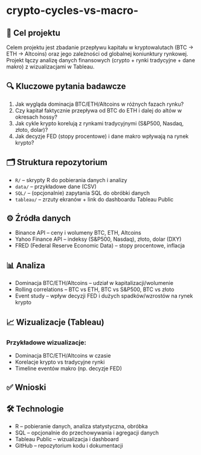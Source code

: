 # crypto-cycles-vs-macro-

## 📌 Cel projektu
Celem projektu jest zbadanie przepływu kapitału w kryptowalutach (BTC → ETH → Altcoins) oraz jego zależności od globalnej koniunktury rynkowej.  
Projekt łączy analizę danych finansowych (crypto + rynki tradycyjne + dane makro) z wizualizacjami w Tableau.

## 🔍 Kluczowe pytania badawcze
1. Jak wygląda dominacja BTC/ETH/Altcoins w różnych fazach rynku?
2. Czy kapitał faktycznie przepływa od BTC do ETH i dalej do altów w okresach hossy?
3. Jak cykle krypto korelują z rynkami tradycyjnymi (S&P500, Nasdaq, złoto, dolar)?
4. Jak decyzje FED (stopy procentowe) i dane makro wpływają na rynek krypto?

## 🗂️ Struktura repozytorium
- `R/` – skrypty R do pobierania danych i analizy
- `data/` – przykładowe dane (CSV)
- `SQL/` – (opcjonalnie) zapytania SQL do obróbki danych
- `tableau/` – zrzuty ekranów + link do dashboardu Tableau Public

## ⚙️ Źródła danych
- Binance API – ceny i wolumeny BTC, ETH, Altcoins  
- Yahoo Finance API – indeksy (S&P500, Nasdaq), złoto, dolar (DXY)  
- FRED (Federal Reserve Economic Data) – stopy procentowe, inflacja  

## 📊 Analiza
- Dominacja BTC/ETH/Altcoins – udział w kapitalizacji/wolumenie  
- Rolling correlations – BTC vs ETH, BTC vs S&P500, BTC vs złoto  
- Event study – wpływ decyzji FED i dużych spadków/wzrostów na rynek krypto

## 📈 Wizualizacje (Tableau)

### Przykładowe wizualizacje:
- Dominacja BTC/ETH/Altcoins w czasie  
- Korelacje krypto vs tradycyjne rynki  
- Timeline eventów makro (np. decyzje FED)  

## ✅ Wnioski

## 🛠️ Technologie
- R – pobieranie danych, analiza statystyczna, obróbka  
- SQL – opcjonalnie do przechowywania i agregacji danych  
- Tableau Public – wizualizacja i dashboard  
- GitHub – repozytorium kodu i dokumentacji  


